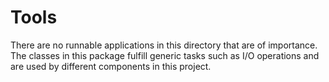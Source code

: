 # Tools
There are no runnable applications in this directory that are of importance. 
The classes in this package fulfill generic tasks such as I/O operations and are used by different components in this project.